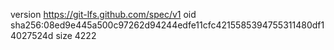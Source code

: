 version https://git-lfs.github.com/spec/v1
oid sha256:08ed9e445a500c97262d94244edfe11cfc4215585394755311480df14027524d
size 4222
